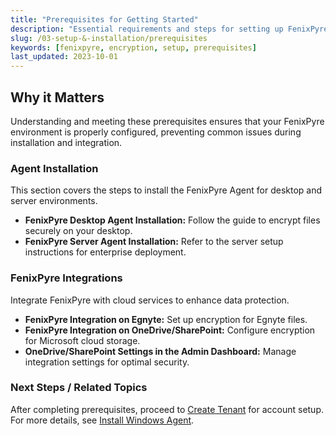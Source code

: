 ```yaml
---
title: "Prerequisites for Getting Started"
description: "Essential requirements and steps for setting up FenixPyre, including agent installation and integrations, to ensure a smooth deployment."
slug: /03-setup-&-installation/prerequisites
keywords: [fenixpyre, encryption, setup, prerequisites]
last_updated: 2023-10-01
---
```


## Why it Matters
Understanding and meeting these prerequisites ensures that your FenixPyre environment is properly configured, preventing common issues during installation and integration.

### Agent Installation
This section covers the steps to install the FenixPyre Agent for desktop and server environments.

- **FenixPyre Desktop Agent Installation:** Follow the guide to encrypt files securely on your desktop.
- **FenixPyre Server Agent Installation:** Refer to the server setup instructions for enterprise deployment.

### FenixPyre Integrations
Integrate FenixPyre with cloud services to enhance data protection.

- **FenixPyre Integration on Egnyte:** Set up encryption for Egnyte files.
- **FenixPyre Integration on OneDrive/SharePoint:** Configure encryption for Microsoft cloud storage.
- **OneDrive/SharePoint Settings in the Admin Dashboard:** Manage integration settings for optimal security.

### Next Steps / Related Topics
After completing prerequisites, proceed to [Create Tenant](./create-tenant.md) for account setup. For more details, see [Install Windows Agent](./install-windows-agent.md).

